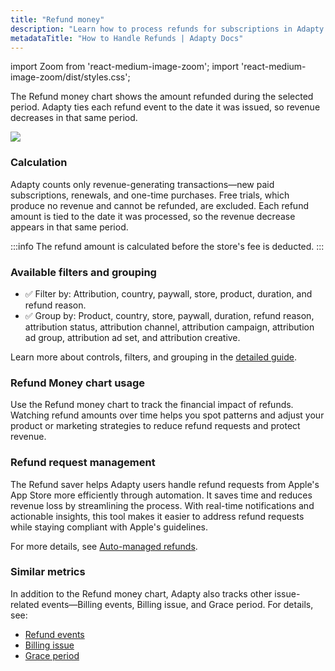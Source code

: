 ```yaml
---
title: "Refund money"
description: "Learn how to process refunds for subscriptions in Adapty without revenue loss."
metadataTitle: "How to Handle Refunds | Adapty Docs"
---
```


import Zoom from 'react-medium-image-zoom';
import 'react-medium-image-zoom/dist/styles.css';

The Refund money chart shows the amount refunded during the selected period. Adapty ties each refund event to the date it was issued, so revenue decreases in that same period.

<Zoom>
  <img src={require('./img/7695e84-small-CleanShot_2023-05-09_at_11.54.462x.webp').default}
  style={{
    border: '1px solid #727272', /* border width and color */
    width: '700px', /* image width */
    display: 'block', /* for alignment */
    margin: '0 auto' /* center alignment */
  }}
/>
</Zoom>

### Calculation

Adapty counts only revenue-generating transactions—new paid subscriptions, renewals, and one-time purchases. Free trials, which produce no revenue and cannot be refunded, are excluded. Each refund amount is tied to the date it was processed, so the revenue decrease appears in that same period.

:::info
The refund amount is calculated before the store's fee is deducted.
:::

### Available filters and grouping

- ✅ Filter by: Attribution, country, paywall, store, product, duration, and refund reason.
- ✅ Group by: Product, country, store, paywall, duration, refund reason, attribution status, attribution channel, attribution campaign, attribution ad group, attribution ad set, and attribution creative.

Learn more about controls, filters, and grouping in the [detailed guide](controls-filters-grouping-compare-proceeds).

### Refund Money chart usage

Use the Refund money chart to track the financial impact of refunds. Watching refund amounts over time helps you spot patterns and adjust your product or marketing strategies to reduce refund requests and protect revenue.

### Refund request management

The Refund saver helps Adapty users handle refund requests from Apple's App Store more efficiently through automation. It saves time and reduces revenue loss by streamlining the process. With real-time notifications and actionable insights, this tool makes it easier to address refund requests while staying compliant with Apple's guidelines.

For more details, see [Auto-managed refunds](refund-saver.md).

### Similar metrics

In addition to the Refund money chart, Adapty also tracks other issue-related events—Billing events, Billing issue, and Grace period. For details, see:

- [Refund events](refund-events)
- [Billing issue](billing-issue)
- [Grace period](grace-period)